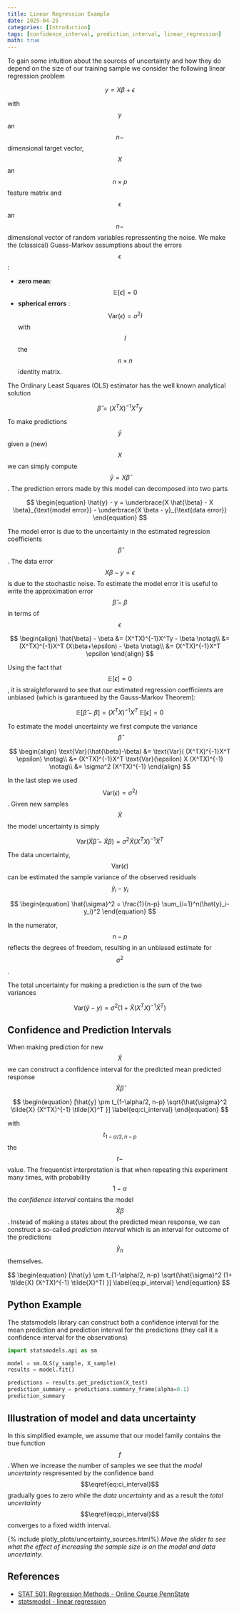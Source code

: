 ```yaml
---
title: Linear Regression Example
date: 2025-04-25
categories: [Introduction]
tags: [confidence_interval, prediction_interval, linear_regression]  
math: true
---
```


To gain some intuition about the sources of uncertainty and how they do depend on the size of our training sample we consider the following linear regression problem

$$
y =  X  \beta + \epsilon
$$

with $$y$$ an $$n-$$dimensional target vector, $$X$$ an $$n \times p$$ feature matrix and $$\epsilon$$ an $$n-$$dimensional vector of random variables repressenting the noise. We make the (classical) Guass-Markov assumptions about the errors $$\epsilon$$:

* **zero mean**: $$\mathbb{E}[\epsilon]=0$$
* **spherical errors** :$$\text{Var}(\epsilon) = \sigma^2 I$$ with $$I$$ the $$n \times n$$ identity matrix.

The Ordinary Least Squares (OLS) estimator has the well known analytical solution

$$
\hat{\beta} = (X^T X)^{-1} X^T y
$$

To make predictions $$\hat{y}$$ given a (new) $$X$$ we can simply compute $$\hat{y} = X\hat{\beta}$$. The prediction errors made by this model can decomposed into two parts

$$
\begin{equation}
    \hat{y} - y = \underbrace{X \hat{\beta} - X \beta}_{\text{model error}} 
    - \underbrace{X \beta - y}_{\text{data error}}
\end{equation}
$$

The model error is due to the uncertainty in the estimated regression coefficients $$\hat{\beta}$$. The data error $$X \beta - y=\epsilon$$ is due to the stochastic noise. To estimate the model error it is useful to write the approximation error $$\hat{\beta} - \beta$$ in terms of $$\epsilon$$

$$
\begin{align}
\hat{\beta} - \beta &= (X^TX)^{-1}X^Ty - \beta \notag\\
    &= (X^TX)^{-1}X^T (X\beta+\epsilon) - \beta \notag\\ 
    &= (X^TX)^{-1}X^T \epsilon
\end{align}
$$

Using the fact that $$\mathbb{E}[\epsilon]=0$$, it is straightforward to see that our estimated regression coefficients are unbiased (which is garantueed by the Gauss-Markov Theorem):

$$
\mathbb{E}[\hat{\beta} - \beta] = (X^TX)^{-1}X^T \; \mathbb{E}[\epsilon] = 0
$$

To estimate the model uncertainty we first compute the variance $$\hat{\beta}$$

$$
\begin{align}
\text{Var}(\hat{\beta}-\beta) &= \text{Var}( (X^TX)^{-1}X^T \epsilon) \notag\\
&= (X^TX)^{-1}X^T  \text{Var}(\epsilon) X (X^TX)^{-1} \notag\\
&= \sigma^2 (X^TX)^{-1}
\end{align}
$$

In the last step we used $$\text{Var}(\epsilon) = \sigma^2 I$$. Given new samples $$\tilde{X}$$ the model uncertainty is simply

$$
\begin{equation}
    \text{Var}(\tilde{X}\hat{\beta}-\tilde{X}\beta) = \sigma^2 \tilde{X} (X^TX)^{-1} \tilde{X}^T
\end{equation}
$$


The data uncertainty, $$\text{Var}(\epsilon)$$ can be estimated the sample variance of the observed residuals $$\hat{y}_i-y_i$$

$$
\begin{equation}
    \hat{\sigma}^2 = \frac{1}{n-p} \sum_{i=1}^n(\hat{y}_i-y_i)^2
\end{equation}
$$

In the numerator, $$n-p$$ reflects the degrees of freedom, resulting in an unbiased estimate for $$\sigma^2$$.


The total uncertainty for making a prediction is the sum of the two variances

$$
\text{Var}(\hat{y}-y) = \sigma^2 \left(1+\tilde{X} (X^TX)^{-1} \tilde{X}^T\right)
$$




<!-- From this expression we can obtain the *standard error* for the regression coefficients: $$\text{se}(\hat{\beta}_i)=\sqrt{\hat{\sigma}^2 (X^TX)^{-1}_{ii}}$$ -->





## Confidence and Prediction Intervals

When making prediction for new $$\tilde{X}$$ we can construct a confidence interval for the predicted mean predicted response $$\tilde{X}\hat{\beta}$$

$$
\begin{equation}
    [\hat{y} \pm t_{1-\alpha/2, n-p} \sqrt{\hat{\sigma}^2 \tilde{X} (X^TX)^{-1} \tilde{X}^T }]
    \label{eq:ci_interval}
\end{equation}
$$

with $$t_{1-\alpha/2, n-p}$$ the $$t-$$value. The frequentist interpretation is that when repeating this experiment many times, with probability $$1-\alpha$$ the *confidence interval* contains the model $$\tilde{X}\beta$$. Instead of making a states about the predicted mean response, we can construct a so-called *prediction interval* which is an interval for outcome of the predictions $$\hat{y}_n$$ themselves.

$$
\begin{equation}
    [\hat{y} \pm t_{1-\alpha/2, n-p} \sqrt{\hat{\sigma}^2 (1+ \tilde{X} (X^TX)^{-1} \tilde{X}^T) }]
    \label{eq:pi_interval}
\end{equation}
$$

## Python Example
The statsmodels library can construct both a confidence interval for the mean prediction and prediction interval for the predictions (they call it a confidence interval for the observations)

```python
import statsmodels.api as sm

model = sm.OLS(y_sample, X_sample)
results = model.fit()

predictions = results.get_prediction(X_test)
prediction_summary = predictions.summary_frame(alpha=0.1)
prediction_summary
```

## Illustration of model and data uncertainty
In this simplified example, we assume that our model family contains the true function $$f$$. When we increase the number of samples we see that the *model uncertainty* respresented by the confidence band $$\eqref{eq:ci_interval}$$ gradually goes to zero while the *data uncertainty* and as a result the *total uncertainty* $$\eqref{eq:pi_interval}$$ converges to a fixed width interval.

{% include plotly_plots/uncertainty_sources.html%}
*Move the slider to see what the effect of increasing the sample size is on the model and data uncertainty.*

## References

* [STAT 501: Regression Methods - Online Course PennState](https://online.stat.psu.edu/stat501/)
* [statsmodel - linear regression](https://www.statsmodels.org/dev/regression.html)


<!-- A confidence interval is statement about the unobserved model parameters.
A prediction interval is about a the outcome of future samples. -->



<!-- 

To quantify the epistemic uncertainty we need an estimate for

$$
\var (\hat{beta}X - \beta X )
$$

and like for the aleatoric uncertainty we need an estimate for

$$
\var (y - \beta X)
$$





# \var( \hat{\beta} \hat{\beta}^T )
# $$ -->



